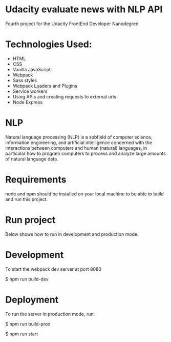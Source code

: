 # Udacity evaluate news with NLP API 
Fourth project for the Udacity FrontEnd Developer Nanodegree.

# Technologies Used:

* HTML
* CSS
* Vanilla JavaScript
* Webpack
* Sass styles
* Webpack Loaders and Plugins
* Service workers
* Using APIs and creating requests to external urls
* Node Express

# NLP

Natural language processing (NLP) is a subfield of computer science, information engineering, and artificial intelligence concerned with the interactions between computers and human (natural) languages, in particular how to program computers to process and analyze large amounts of natural language data.

# Requirements

node and npm should be installed on your local machine to be able to build and run this project.

# Run project
 
 Below shows how to run in development and production mode.

 # Development

 To start the webpack dev server at port 8080

$ npm run build-dev

# Deployment

To run the server in production mode, run:

$ npm run build-prod

$ npm run start


